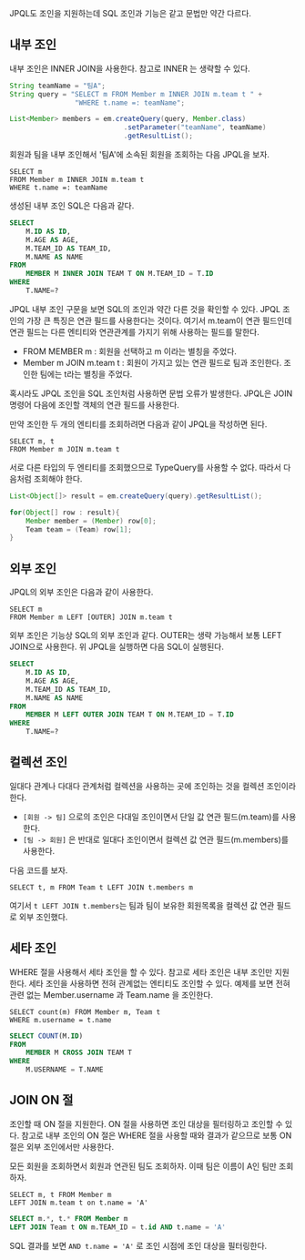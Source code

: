 JPQL도 조인을 지원하는데 SQL 조인과 기능은 같고 문법만 약간 다르다.

## 내부 조인
내부 조인은 INNER JOIN을 사용한다. 참고로 INNER 는 생략할 수 있다. 

```java
String teamName = "팀A";
String query = "SELECT m FROM Member m INNER JOIN m.team t " +
				"WHERE t.name =: teamName";

List<Member> members = em.createQuery(query, Member.class)
							.setParameter("teamName", teamName)
							.getResultList();
```

회원과 팀을 내부 조인해서 '팀A'에 소속된 회원을 조회하는 다음 JPQL을 보자.

```jpql
SELECT m
FROM Member m INNER JOIN m.team t
WHERE t.name =: teamName
```

생성된 내부 조인 SQL은 다음과 같다.

```sql
SELECT
	M.ID AS ID,
	M.AGE AS AGE,
	M.TEAM_ID AS TEAM_ID,
	M.NAME AS NAME
FROM
	MEMBER M INNER JOIN TEAM T ON M.TEAM_ID = T.ID
WHERE
	T.NAME=?
```

JPQL 내부 조인 구문을 보면 SQL의 조인과 약간 다른 것을 확인할 수 있다. JPQL 조인의 가장 큰 특징은 연관 필드를 사용한다는 것이다. 여기서 m.team이 연관 필드인데 연관 필드는 다른 엔티티와 연관관계를 가지기 위해 사용하는 필드를 말한다.

- FROM MEMBER m : 회원을 선택하고 m 이라는 별칭을 주었다.
- Member m JOIN m.team t : 회원이 가지고 있는 연관 필드로 팀과 조인한다. 조인한 팀에는 t라는 별칭을 주었다.

혹시라도 JPQL 조인을 SQL 조인처럼 사용하면 문법 오류가 발생한다. JPQL은 JOIN 명령어 다음에 조인할 객체의 연관 필드를 사용한다. 

만약 조인한 두 개의 엔티티를 조회하려면 다음과 같이 JPQL을 작성하면 된다.

```jpql
SELECT m, t
FROM Member m JOIN m.team t
```

서로 다른 타입의 두 엔티티를 조회했으므로 TypeQuery를 사용할 수 없다. 따라서 다음처럼 조회해야 한다.

```java
List<Object[]> result = em.createQuery(query).getResultList();

for(Object[] row : result){
	Member member = (Member) row[0];
	Team team = (Team) row[1];
}
```

## 외부 조인
JPQL의 외부 조인은 다음과 같이 사용한다.

```jpql
SELECT m
FROM Member m LEFT [OUTER] JOIN m.team t
```

외부 조인은 기능상 SQL의 외부 조인과 같다. OUTER는 생략 가능해서 보통 LEFT JOIN으로 사용한다. 위 JPQL을 실행하면 다음 SQL이 실행된다.

```sql
SELECT
	M.ID AS ID,
	M.AGE AS AGE,
	M.TEAM_ID AS TEAM_ID,
	M.NAME AS NAME
FROM
	MEMBER M LEFT OUTER JOIN TEAM T ON M.TEAM_ID = T.ID
WHERE
	T.NAME=?
```

## 컬렉션 조인
일대다 관계나 다대다 관계처럼 컬렉션을 사용하는 곳에 조인하는 것을 컬렉션 조인이라 한다.

- `[회원 -> 팀]` 으로의 조인은 다대일 조인이면서 단일 값 연관 필드(m.team)를 사용한다.
- `[팀 -> 회원]` 은 반대로 일대다 조인이면서 컬렉션 값 연관 필드(m.members)를 사용한다.

다음 코드를 보자.

```jpql
SELECT t, m FROM Team t LEFT JOIN t.members m
```

여기서 `t LEFT JOIN t.members`는 팀과 팀이 보유한 회원목록을 컬렉션 값 연관 필드로 외부 조인했다.

## 세타 조인
WHERE 절을 사용해서 세타 조인을 할 수 있다. 참고로 세타 조인은 내부 조인만 지원한다. 세타 조인을 사용하면 전혀 관계없는 엔티티도 조인할 수 있다. 예제를 보면 전혀 관련 없는 Member.username 과 Team.name 을 조인한다.

```jpql
SELECT count(m) FROM Member m, Team t
WHERE m.username = t.name
```

```sql
SELECT COUNT(M.ID)
FROM
	MEMBER M CROSS JOIN TEAM T
WHERE
	M.USERNAME = T.NAME
```

## JOIN ON 절
조인할 때 ON 절을 지원한다. ON 절을 사용하면 조인 대상을 필터링하고 조인할 수 있다. 참고로 내부 조인의 ON 절은 WHERE 절을 사용할 때와 결과가 같으므로 보통 ON 절은 외부 조인에서만 사용한다.

모든 회원을 조회하면서 회원과 연관된 팀도 조회하자. 이때 팀은 이름이 A인 팀만 조회하자.

```jpql
SELECT m, t FROM Member m
LEFT JOIN m.team t on t.name = 'A'
```

```sql
SELECT m.*, t.* FROM Member m
LEFT JOIN Team t ON m.TEAM_ID = t.id AND t.name = 'A'
```

SQL 결과를 보면 `AND t.name = 'A'` 로 조인 시점에 조인 대상을 필터링한다.